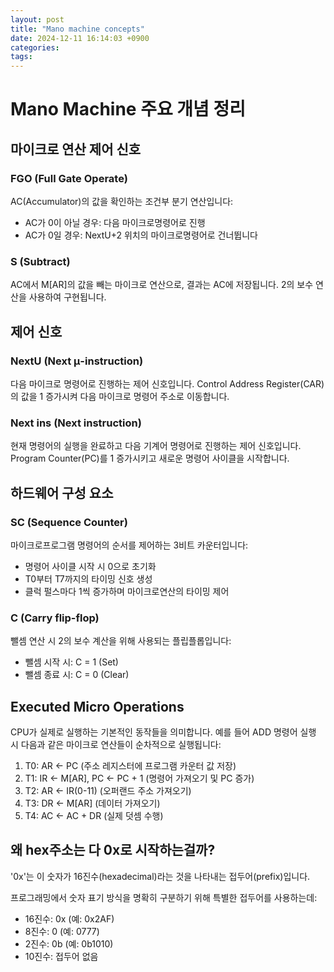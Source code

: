 ```yaml
---
layout: post
title: "Mano machine concepts"
date: 2024-12-11 16:14:03 +0900
categories: 
tags: 
---
```


# Mano Machine 주요 개념 정리

## 마이크로 연산 제어 신호

### FGO (Full Gate Operate)
AC(Accumulator)의 값을 확인하는 조건부 분기 연산입니다:
- AC가 0이 아닐 경우: 다음 마이크로명령어로 진행
- AC가 0일 경우: NextU+2 위치의 마이크로명령어로 건너뜁니다

### S (Subtract)
AC에서 M[AR]의 값을 빼는 마이크로 연산으로, 결과는 AC에 저장됩니다. 2의 보수 연산을 사용하여 구현됩니다.

## 제어 신호

### NextU (Next μ-instruction)
다음 마이크로 명령어로 진행하는 제어 신호입니다. Control Address Register(CAR)의 값을 1 증가시켜 다음 마이크로 명령어 주소로 이동합니다.

### Next ins (Next instruction)
현재 명령어의 실행을 완료하고 다음 기계어 명령어로 진행하는 제어 신호입니다. Program Counter(PC)를 1 증가시키고 새로운 명령어 사이클을 시작합니다.

## 하드웨어 구성 요소

### SC (Sequence Counter)
마이크로프로그램 명령어의 순서를 제어하는 3비트 카운터입니다:
- 명령어 사이클 시작 시 0으로 초기화
- T0부터 T7까지의 타이밍 신호 생성
- 클럭 펄스마다 1씩 증가하며 마이크로연산의 타이밍 제어

### C (Carry flip-flop)
뺄셈 연산 시 2의 보수 계산을 위해 사용되는 플립플롭입니다:
- 뺄셈 시작 시: C = 1 (Set)
- 뺄셈 종료 시: C = 0 (Clear)

## Executed Micro Operations
CPU가 실제로 실행하는 기본적인 동작들을 의미합니다. 예를 들어 ADD 명령어 실행 시 다음과 같은 마이크로 연산들이 순차적으로 실행됩니다:

1. T0: AR ← PC (주소 레지스터에 프로그램 카운터 값 저장)
2. T1: IR ← M[AR], PC ← PC + 1 (명령어 가져오기 및 PC 증가)
3. T2: AR ← IR(0-11) (오퍼랜드 주소 가져오기)
4. T3: DR ← M[AR] (데이터 가져오기)
5. T4: AC ← AC + DR (실제 덧셈 수행)

## 왜 hex주소는 다 0x로 시작하는걸까?

'0x'는 이 숫자가 16진수(hexadecimal)라는 것을 나타내는 접두어(prefix)입니다.

프로그래밍에서 숫자 표기 방식을 명확히 구분하기 위해 특별한 접두어를 사용하는데:

- 16진수: 0x (예: 0x2AF)
- 8진수: 0 (예: 0777)
- 2진수: 0b (예: 0b1010)
- 10진수: 접두어 없음
